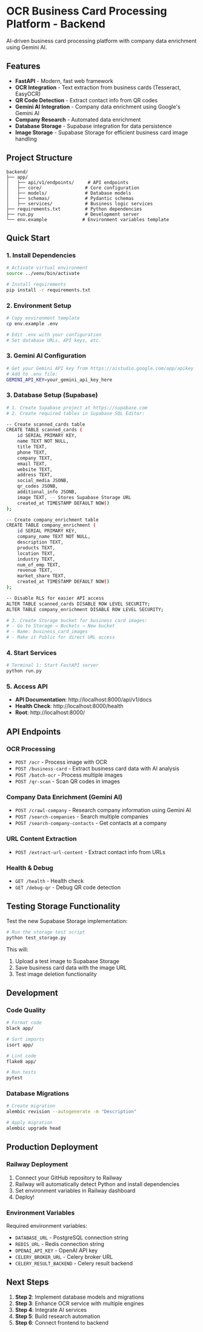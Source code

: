 # OCR Business Card Processing Platform - Backend

AI-driven business card processing platform with company data enrichment using Gemini AI.

## Features

- **FastAPI** - Modern, fast web framework
- **OCR Integration** - Text extraction from business cards (Tesseract, EasyOCR)
- **QR Code Detection** - Extract contact info from QR codes
- **Gemini AI Integration** - Company data enrichment using Google's Gemini AI
- **Company Research** - Automated data enrichment
- **Database Storage** - Supabase integration for data persistence
- **Image Storage** - Supabase Storage for efficient business card image handling

## Project Structure

```
backend/
├── app/
│   ├── api/v1/endpoints/     # API endpoints
│   ├── core/                # Core configuration
│   ├── models/              # Database models
│   ├── schemas/             # Pydantic schemas
│   ├── services/            # Business logic services
├── requirements.txt         # Python dependencies
├── run.py                   # Development server
└── env.example             # Environment variables template
```

## Quick Start

### 1. Install Dependencies

```bash
# Activate virtual environment
source ../venv/bin/activate

# Install requirements
pip install -r requirements.txt
```

### 2. Environment Setup

```bash
# Copy environment template
cp env.example .env

# Edit .env with your configuration
# Set database URLs, API keys, etc.
```

### 3. Gemini AI Configuration

```bash
# Get your Gemini API key from https://aistudio.google.com/app/apikey
# Add to .env file:
GEMINI_API_KEY=your_gemini_api_key_here
```

### 3. Database Setup (Supabase)

```bash
# 1. Create Supabase project at https://supabase.com
# 2. Create required tables in Supabase SQL Editor:

-- Create scanned_cards table
CREATE TABLE scanned_cards (
    id SERIAL PRIMARY KEY,
    name TEXT NOT NULL,
    title TEXT,
    phone TEXT,
    company TEXT,
    email TEXT,
    website TEXT,
    address TEXT,
    social_media JSONB,
    qr_codes JSONB,
    additional_info JSONB,
    image TEXT, -- Stores Supabase Storage URL
    created_at TIMESTAMP DEFAULT NOW()
);

-- Create company_enrichment table
CREATE TABLE company_enrichment (
    id SERIAL PRIMARY KEY,
    company_name TEXT NOT NULL,
    description TEXT,
    products TEXT,
    location TEXT,
    industry TEXT,
    num_of_emp TEXT,
    revenue TEXT,
    market_share TEXT,
    created_at TIMESTAMP DEFAULT NOW()
);

-- Disable RLS for easier API access
ALTER TABLE scanned_cards DISABLE ROW LEVEL SECURITY;
ALTER TABLE company_enrichment DISABLE ROW LEVEL SECURITY;

# 3. Create Storage bucket for business card images:
# - Go to Storage → Buckets → New bucket
# - Name: business_card_images
# - Make it Public for direct URL access
```

### 4. Start Services

```bash
# Terminal 1: Start FastAPI server
python run.py

```

### 5. Access API

- **API Documentation**: http://localhost:8000/api/v1/docs
- **Health Check**: http://localhost:8000/health
- **Root**: http://localhost:8000/

## API Endpoints

### OCR Processing
- `POST /ocr` - Process image with OCR
- `POST /business-card` - Extract business card data with AI analysis
- `POST /batch-ocr` - Process multiple images
- `POST /qr-scan` - Scan QR codes in images

### Company Data Enrichment (Gemini AI)
- `POST /crawl-company` - Research company information using Gemini AI
- `POST /search-companies` - Search multiple companies
- `POST /search-company-contacts` - Get contacts at a company

### URL Content Extraction
- `POST /extract-url-content` - Extract contact info from URLs

### Health & Debug
- `GET /health` - Health check
- `GET /debug-qr` - Debug QR code detection

## Testing Storage Functionality

Test the new Supabase Storage implementation:

```bash
# Run the storage test script
python test_storage.py
```

This will:
1. Upload a test image to Supabase Storage
2. Save business card data with the image URL
3. Test image deletion functionality

## Development

### Code Quality

```bash
# Format code
black app/

# Sort imports
isort app/

# Lint code
flake8 app/

# Run tests
pytest
```

### Database Migrations

```bash
# Create migration
alembic revision --autogenerate -m "Description"

# Apply migration
alembic upgrade head
```

## Production Deployment

### Railway Deployment

1. Connect your GitHub repository to Railway
2. Railway will automatically detect Python and install dependencies
3. Set environment variables in Railway dashboard
4. Deploy!

### Environment Variables

Required environment variables:
- `DATABASE_URL` - PostgreSQL connection string
- `REDIS_URL` - Redis connection string
- `OPENAI_API_KEY` - OpenAI API key
- `CELERY_BROKER_URL` - Celery broker URL
- `CELERY_RESULT_BACKEND` - Celery result backend

## Next Steps

1. **Step 2**: Implement database models and migrations
2. **Step 3**: Enhance OCR service with multiple engines
3. **Step 4**: Integrate AI services
4. **Step 5**: Build research automation
5. **Step 6**: Connect frontend to backend
